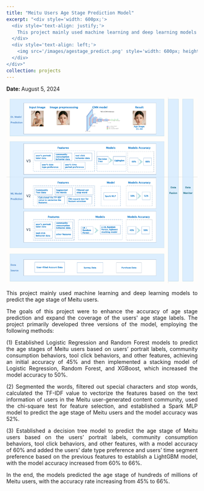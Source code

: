 ```yaml
---
title: "Meitu Users Age Stage Prediction Model"
excerpt: "<div style='width: 600px;'>
  <div style='text-align: justify;'> 
    This project mainly used machine learning and deep learning models to predict the age stage of Meitu users. 
  </div>
  <div style='text-align: left;'>
    <img src='/images/agestage_predict.png' style='width: 600px; height: auto; display: block;' alt='meitu membership user'>
  </div>
</div>"
collection: projects
---
```


<p class="page__date">
  <strong>
    <i class="fa fa-fw fa-calendar" aria-hidden="true"></i> 
    Date:
  </strong> 
  <time datetime="2024-08-05">
    August 5, 2024
  </time>
</p>

<img src='/images/agestage_predict.png' style='width: 800px; height: auto;'>

<p style="text-align: justify;">This project mainly used machine learning and deep learning models to predict the age stage of Meitu users.</p>


<p style="text-align: justify;">The goals of this project were to enhance the accuracy of age stage prediction and expand the coverage of the users' age stage labels. The project primarily developed three versions of the model, employing the following methods:</p>


<p style="text-align: justify;">(1) Established Logistic Regression and Random Forest models to predict the age stages of Meitu users based on users’ portrait labels, community consumption behaviors, tool click behaviors, and other features, achieving an initial accuracy of 45% and then implemented a stacking model of Logistic Regression, Random Forest, and XGBoost, which increased the model accuracy to 50%.</p>


<p style="text-align: justify;">(2) Segmented the words, filtered out special characters and stop words, calculated the TF-IDF value to vectorize the features based on the text information of users in the Meitu user-generated content community, used the chi-square test for feature selection, and established a Spark MLP model to predict the age stage of Meitu users and the model accuracy was 52%.</p>


<p style="text-align: justify;">(3) Established a decision tree model to predict the age stage of Meitu users based on the users’ portrait labels, community consumption behaviors, tool click behaviors, and other features, with a model accuracy of 60% and added the users’ date type preference and users’ time segment preference based on the previous features to establish a LightGBM model, with the model accuracy increased from 60% to 66%.</p>


<p style="text-align: justify;">In the end, the models predicted the age stage of hundreds of millions of Meitu users, with the accuracy rate increasing from 45% to 66%.</p>

